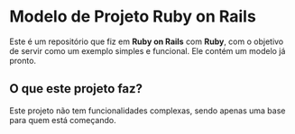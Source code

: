 # Modelo de Projeto Ruby on Rails

Este é um repositório que fiz em **Ruby on Rails** com **Ruby**, com o objetivo de servir como um exemplo simples e funcional. Ele contém um modelo já pronto.

## O que este projeto faz?
Este projeto não tem funcionalidades complexas, sendo apenas uma base para quem está começando. 


